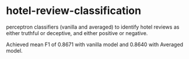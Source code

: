 # hotel-review-classification
perceptron classifiers (vanilla and averaged) to identify hotel reviews as either truthful or deceptive, and either positive or negative.

Achieved mean F1 of 0.8671 with vanilla model and 0.8640 with Averaged model.
